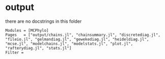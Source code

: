 # output
there are no docstrings in this folder
```@autodocs
Modules = [MCPhylo]
Pages   = ["output/chains.jl", "chainsummary.jl", "discretediag.jl", "fileio.jl", "gelmandiag.jl", "gewekediag.jl", "heideldiag.jl", "mcse.jl", "modelchains.jl", "modelstats.jl", "plot.jl", "rafterydiag.jl", "stats.jl"]
Filter = 
```
